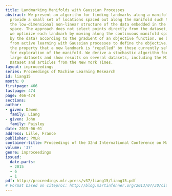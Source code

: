 ```yaml
---
title: Landmarking Manifolds with Gaussian Processes
abstract: We present an algorithm for finding landmarks along a manifold. These landmarks
  provide a small set of locations spaced out along the manifold such that they capture
  the low-dimensional non-linear structure of the data embedded in the high-dimensional
  space. The approach does not select points directly from the dataset, but instead
  we optimize each landmark by moving along the continuous manifold space (as approximated
  by the data) according to the gradient of an objective function. We borrow ideas
  from active learning with Gaussian processes to define the objective, which has
  the property that a new landmark is "repelled" by those currently selected, allowing
  for exploration of the manifold. We derive a stochastic algorithm for learning with
  large datasets and show results on several datasets, including the Million Song
  Dataset and articles from the New York Times.
layout: inproceedings
series: Proceedings of Machine Learning Research
id: liang15
month: 0
firstpage: 466
lastpage: 474
page: 466-474
sections: 
author:
- given: Dawen
  family: Liang
- given: John
  family: Paisley
date: 2015-06-01
address: Lille, France
publisher: PMLR
container-title: Proceedings of the 32nd International Conference on Machine Learning
volume: '37'
genre: inproceedings
issued:
  date-parts:
  - 2015
  - 6
  - 1
pdf: http://proceedings.mlr.press/v37/liang15/liang15.pdf
# Format based on citeproc: http://blog.martinfenner.org/2013/07/30/citeproc-yaml-for-bibliographies/
---
```

